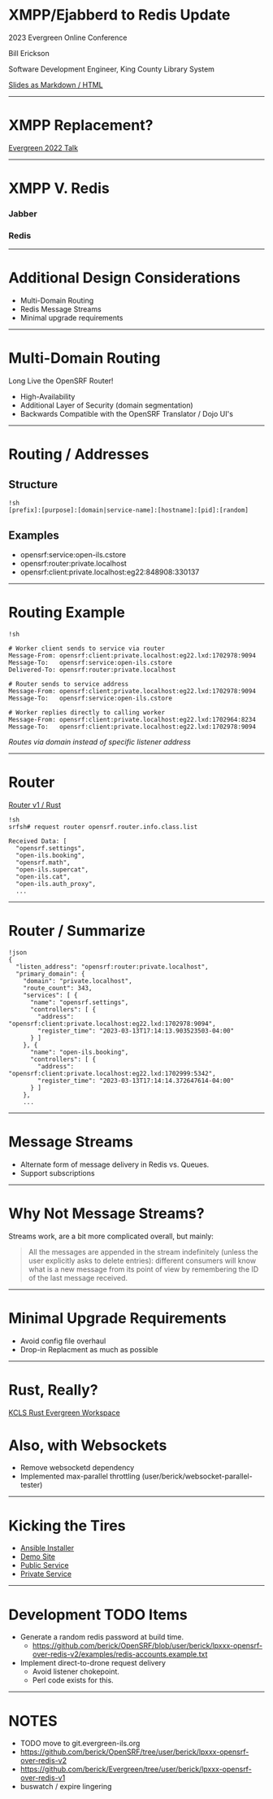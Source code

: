 # XMPP/Ejabberd to Redis Update

2023 Evergreen Online Conference

Bill Erickson

Software Development Engineer, King County Library System

[Slides as Markdown / HTML](https://github.com/berick/Presentations/tree/master/Evergreen-2023)

---

# XMPP Replacement?

[Evergreen 2022 Talk](https://github.com/berick/Presentations/blob/master/Evergreen-2022/osrf-redis.md)

---

# XMPP V. Redis

### Jabber

<div>
  <script src="https://asciinema.org/a/UA1p5dbF7KfB46ckDwtwlXaaN.js" 
    id="asciicast-UA1p5dbF7KfB46ckDwtwlXaaN" async 
    data-loop="true" data-rows="10" data-autoplay="true" data-size="big"></script>
</div>

### Redis

<div style="padding-left:2px;margin-left:2px">
  <script src="https://asciinema.org/a/sIbrmZ60vUm3v5m81ojhmxqdP.js" 
    id="asciicast-sIbrmZ60vUm3v5m81ojhmxqdP" async 
    data-loop="true" data-rows="10" data-autoplay="true" data-size="big"></script>
</div>

---

# Additional Design Considerations

* Multi-Domain Routing
* Redis Message Streams
* Minimal upgrade requirements

---

# Multi-Domain Routing

Long Live the OpenSRF Router!

* High-Availability
* Additional Layer of Security (domain segmentation)
* Backwards Compatible with the OpenSRF Translator / Dojo UI's

---

# Routing / Addresses

## Structure

    !sh
    [prefix]:[purpose]:[domain|service-name]:[hostname]:[pid]:[random]

## Examples

* opensrf:service:open-ils.cstore
* opensrf:router:private.localhost
* opensrf:client:private.localhost:eg22:848908:330137

---

# Routing Example

    !sh

    # Worker client sends to service via router
    Message-From: opensrf:client:private.localhost:eg22.lxd:1702978:9094
    Message-To:   opensrf:service:open-ils.cstore
    Delivered-To: opensrf:router:private.localhost

    # Router sends to service address
    Message-From: opensrf:client:private.localhost:eg22.lxd:1702978:9094 
    Message-To:   opensrf:service:open-ils.cstore

    # Worker replies directly to calling worker
    Message-From: opensrf:client:private.localhost:eg22.lxd:1702964:8234
    Message-To:   opensrf:client:private.localhost:eg22.lxd:1702978:9094

*Routes via domain instead of specific listener address*

---

# Router

[Router v1 / Rust](https://github.com/kcls/evergreen-universe-rs/blob/main/opensrf/src/bin/router.rs)

    !sh
    srfsh# request router opensrf.router.info.class.list

    Received Data: [
      "opensrf.settings",
      "open-ils.booking",
      "opensrf.math",
      "open-ils.supercat",
      "open-ils.cat",
      "open-ils.auth_proxy",
      ...

--- 

# Router / Summarize

    !json
    {
      "listen_address": "opensrf:router:private.localhost",
      "primary_domain": {
        "domain": "private.localhost",
        "route_count": 343,
        "services": [ {
          "name": "opensrf.settings",
          "controllers": [ {
            "address": "opensrf:client:private.localhost:eg22.lxd:1702978:9094",
            "register_time": "2023-03-13T17:14:13.903523503-04:00"
          } ] 
        }, {
          "name": "open-ils.booking",
          "controllers": [ {
            "address": "opensrf:client:private.localhost:eg22.lxd:1702999:5342",
            "register_time": "2023-03-13T17:14:14.372647614-04:00"
          } ] 
        },
        ...

---

# Message Streams

* Alternate form of message delivery in Redis vs. Queues.
* Support subscriptions

---

# Why Not Message Streams?

Streams work, are a bit more complicated overall, but mainly:

> All the messages are appended in the stream indefinitely (unless the user 
> explicitly asks to delete entries): different consumers will know what 
> is a new message from its point of view by remembering the ID of the 
> last message received.

---

# Minimal Upgrade Requirements

* Avoid config file overhaul
* Drop-in Replacment as much as possible

---

# Rust, Really?

[KCLS Rust Evergreen Workspace](https://github.com/kcls/evergreen-universe-rs/)

# Also, with Websockets

* Remove websocketd dependency
* Implemented max-parallel throttling (user/berick/websocket-parallel-tester)

---

# Kicking the Tires

* [Ansible Installer](https://github.com/berick/evergreen-ansible-installer/tree/working/ubuntu-22.04-redis)
* [Demo Site](https://redis.demo.kclseg.org/eg2/staff/splash)
* [Public Service](https://redis.demo.kclseg.org/osrf-gateway-v1?service=open-ils.actor&method=opensrf.system.echo&param=%221%22&param=%222%22)
* [Private Service](https://redis.demo.kclseg.org/osrf-gateway-v1?service=open-ils.cstore&method=opensrf.system.echo&param=%221%22&param=%222%22)

---


# Development TODO Items
* Generate a random redis password at build time.
  * https://github.com/berick/OpenSRF/blob/user/berick/lpxxx-opensrf-over-redis-v2/examples/redis-accounts.example.txt
* Implement direct-to-drone request delivery
  * Avoid listener chokepoint.
  * Perl code exists for this.

---

# NOTES

* TODO move to git.evergreen-ils.org
* https://github.com/berick/OpenSRF/tree/user/berick/lpxxx-opensrf-over-redis-v2
* https://github.com/berick/Evergreen/tree/user/berick/lpxxx-opensrf-over-redis-v1
* buswatch / expire lingering


